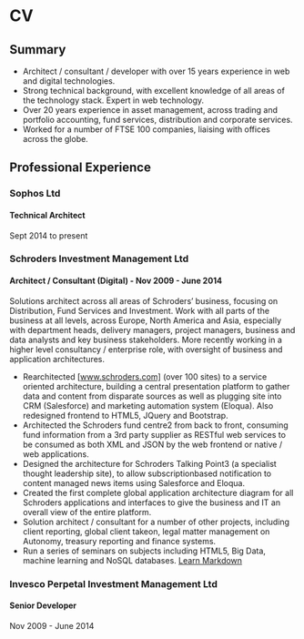 # CV #

## Summary ##

* Architect / consultant / developer with over 15 years experience in web and
digital technologies.
* Strong technical background, with excellent knowledge of all areas of the technology
stack. Expert in web technology.
* Over 20 years experience in asset management, across trading and portfolio accounting,
fund services, distribution and corporate services.
* Worked for a number of FTSE 100 companies, liaising with offices across the globe.

## Professional Experience ##

### Sophos Ltd ###
#### Technical Architect ####
Sept 2014 to present

### Schroders Investment Management Ltd ###
#### Architect / Consultant (Digital) - Nov 2009 - June 2014 ####
Solutions architect across all areas of Schroders’ business, focusing on Distribution, Fund Services and Investment. Work with all parts of the business at all levels, across Europe, North America and Asia, especially with department heads, delivery managers, project managers, business and data analysts and key business stakeholders. More recently working in a higher level consultancy / enterprise role, with oversight of business and application architectures.
* Rearchitected [www.schroders.com] (over 100 sites) to a service oriented architecture, building a central presentation platform to gather data and content from disparate sources as well as plugging site into CRM (Salesforce) and marketing automation system (Eloqua). Also redesigned frontend to HTML5, JQuery and Bootstrap.
* Architected the Schroders fund centre2 from back to front, consuming fund information from a 3rd party supplier as RESTful web services to be consumed as both XML and JSON by the web frontend or native / web applications.
* Designed the architecture for Schroders Talking Point3 (a specialist thought leadership site), to allow subscriptionbased notification to content managed news items using Salesforce and Eloqua.
* Created the first complete global application architecture diagram for all Schroders applications and interfaces to give the business and IT an overall view of the entire platform.
* Solution architect / consultant for a number of other projects, including client reporting, global client takeon, legal matter management on Autonomy, treasury reporting and finance systems.
* Run a series of seminars on subjects including HTML5, Big Data, machine learning and NoSQL databases.
[Learn Markdown](https://bitbucket.org/tutorials/markdowndemo)

### Invesco Perpetal Investment Management Ltd ###
#### Senior Developer ####
Nov 2009 - June 2014
